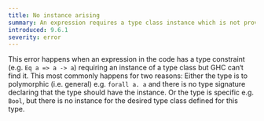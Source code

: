```yaml
---
title: No instance arising
summary: An expression requires a type class instance which is not provided by the context.
introduced: 9.6.1
severity: error
---
```


This error happens when an expression in the code has a type constraint (e.g. `Eq a => a -> a`) requiring an instance of a type class but GHC can‘t find it.
This most commonly happens for two reasons: Either the type is to polymorphic (i.e. general) e.g. `forall a. a` and there is no type signature declaring that the type should have the instance. Or the type is specific e.g. `Bool`, but there is no instance for the desired type class defined for this type.
